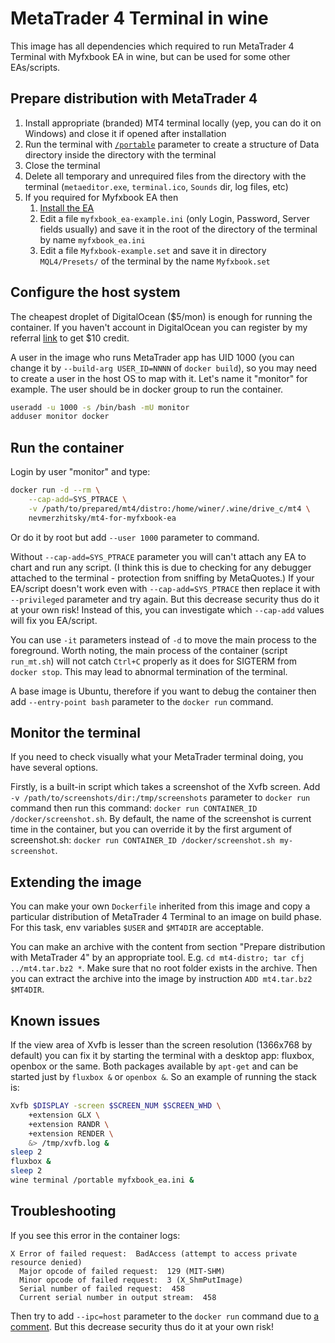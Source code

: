 # MetaTrader 4 Terminal in wine

This image has all dependencies which required to run MetaTrader 4 Terminal with Myfxbook EA in wine, but can be used for some other EAs/scripts.

## Prepare distribution with MetaTrader 4

1. Install appropriate (branded) MT4 terminal locally (yep, you can do it on Windows) and close it if opened after installation
1. Run the terminal with [`/portable`](https://www.metatrader4.com/en/trading-platform/help/userguide/start_comm) parameter to create a structure of Data directory inside the directory with the terminal
1. Close the terminal
1. Delete all temporary and unrequired files from the directory with the terminal (`metaeditor.exe`, `terminal.ico`, `Sounds` dir, log files, etc)
1. If you required for Myfxbook EA then
    1. [Install the EA](https://www.myfxbook.com/help/connect-metatrader-ea)
    1. Edit a file `myfxbook_ea-example.ini` (only Login, Password, Server fields usually) and save it in the root of the directory of the terminal by name `myfxbook_ea.ini`
    1. Edit a file `Myfxbook-example.set` and save it in directory `MQL4/Presets/` of the terminal by the name `Myfxbook.set`

## Configure the host system

The cheapest droplet of DigitalOcean ($5/mon) is enough for running the container. If you haven't account in DigitalOcean you can register by my referral [link](https://m.do.co/c/8a6e11b01bba) to get $10 credit.

A user in the image who runs MetaTrader app has UID 1000 (you can change it by `--build-arg USER_ID=NNNN` of `docker build`), so you may need to create a user in the host OS to map with it. Let's name it "monitor" for example. The user should be in docker group to run the container.

```bash
useradd -u 1000 -s /bin/bash -mU monitor
adduser monitor docker
```

## Run the container

Login by user "monitor" and type:

```bash
docker run -d --rm \
    --cap-add=SYS_PTRACE \
    -v /path/to/prepared/mt4/distro:/home/winer/.wine/drive_c/mt4 \
    nevmerzhitsky/mt4-for-myfxbook-ea
```

Or do it by root but add `--user 1000` parameter to command.

Without `--cap-add=SYS_PTRACE` parameter you will can't attach any EA to chart and run any script. (I think this is due to checking for any debugger attached to the terminal - protection from sniffing by MetaQuotes.) If your EA/script doesn't work even with `--cap-add=SYS_PTRACE` then replace it with `--privileged` parameter and try again. But this decrease security thus do it at your own risk! Instead of this, you can investigate which `--cap-add` values will fix you EA/script.

You can use `-it` parameters instead of `-d` to move the main process to the foreground. Worth noting, the main process of the container (script `run_mt.sh`) will not catch `Ctrl+C` properly as it does for SIGTERM from `docker stop`. This may lead to abnormal termination of the terminal.

A base image is Ubuntu, therefore if you want to debug the container then add `--entry-point bash` parameter to the `docker run` command.

## Monitor the terminal

If you need to check visually what your MetaTrader terminal doing, you have several options.

Firstly, is a built-in script which takes a screenshot of the Xvfb screen. Add `-v /path/to/screenshots/dir:/tmp/screenshots` parameter to `docker run` command then run this command: `docker run CONTAINER_ID /docker/screenshot.sh`. By default, the name of the screenshot is current time in the container, but you can override it by the first argument of screenshot.sh: `docker run CONTAINER_ID /docker/screenshot.sh my-screenshot`.

## Extending the image

You can make your own `Dockerfile` inherited from this image and copy a particular distribution of MetaTrader 4 Terminal to an image on build phase. For this task, env variables `$USER` and `$MT4DIR` are acceptable.

You can make an archive with the content from section "Prepare distribution with MetaTrader 4" by an appropriate tool. E.g. `cd mt4-distro; tar cfj ../mt4.tar.bz2 *`. Make sure that no root folder exists in the archive. Then you can extract the archive into the image by instruction `ADD mt4.tar.bz2 $MT4DIR`.

## Known issues

If the view area of Xvfb is lesser than the screen resolution (1366x768 by default) you can fix it by starting the terminal with a desktop app: fluxbox, openbox or the same. Both packages available by `apt-get` and can be started just by `fluxbox &` or `openbox &`. So an example of running the stack is:

```bash
Xvfb $DISPLAY -screen $SCREEN_NUM $SCREEN_WHD \
    +extension GLX \
    +extension RANDR \
    +extension RENDER \
    &> /tmp/xvfb.log &
sleep 2
fluxbox &
sleep 2
wine terminal /portable myfxbook_ea.ini &
```

## Troubleshooting

If you see this error in the container logs:

```
X Error of failed request:  BadAccess (attempt to access private resource denied)
  Major opcode of failed request:  129 (MIT-SHM)
  Minor opcode of failed request:  3 (X_ShmPutImage)
  Serial number of failed request:  458
  Current serial number in output stream:  458
```

Then try to add `--ipc=host` parameter to the `docker run` command due to [a comment](https://github.com/osrf/docker_images/issues/21#issuecomment-239334515). But this decrease security thus do it at your own risk!

